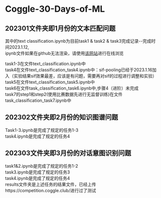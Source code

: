 # Coggle-30-Days-of-ML

## 202301文件夹即1月份的文本匹配问题

其中的text classification.ipynb为目前task1 & task2 & task3完成记录--完成时间2023.1.12,  
ipynb文件如果在github无法渲染，请使用[该网站](https://nbviewer.jupyter.org)进行在线浏览

task1-3在文件text_classification.ipynb中  
task4在文件text_classification_task4.ipynb中：sif-pooling已经于2023.1.16加入（实验结果sif效果最差，应该是有问题，需要再对sif的过程进行调整和实验）  
task5在文件text_classification_task5.ipynb中  
task6在文件task_classification_task6.ipynb中,步骤4（进阶）未完成  
task7的step1和step2(使用比赛数据先进行无监督训练)在文件task_classification_task7.ipynb中  

## 202302文件夹即2月份的知识图谱问题  
Task1-3.ipynb是完成了规定的任务1-3  
task4.ipynb是完成了规定的任务4  

## 202303文件夹即3月份的对话意图识别问题  
task1&2.ipynb是完成了规定的任务1-2  
task3.ipynb是完成了规定的任务3  
task4.ipynb是完成了规定的任务4  
results文件夹是上述任务的结果文件，已经上传https://competition.coggle.club/进行过了测试  

